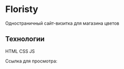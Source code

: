 # Floristy
Одностраничный сайт-визитка для магазина цветов

Технологии 
----------
HTML
CSS
JS

Ссылка для просмотра:
